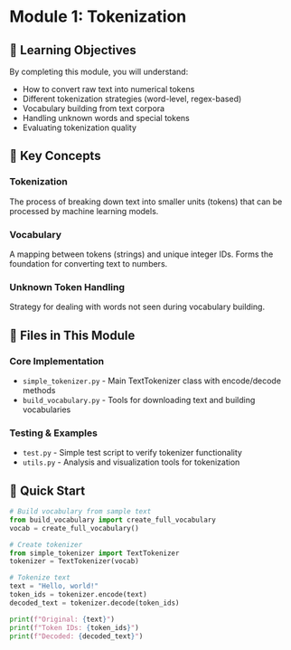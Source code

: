 # Module 1: Tokenization

## 🎯 Learning Objectives

By completing this module, you will understand:
- How to convert raw text into numerical tokens
- Different tokenization strategies (word-level, regex-based)
- Vocabulary building from text corpora
- Handling unknown words and special tokens
- Evaluating tokenization quality

## 🔑 Key Concepts

### **Tokenization**
The process of breaking down text into smaller units (tokens) that can be processed by machine learning models.

### **Vocabulary**
A mapping between tokens (strings) and unique integer IDs. Forms the foundation for converting text to numbers.

### **Unknown Token Handling**
Strategy for dealing with words not seen during vocabulary building.

## 📁 Files in This Module

### **Core Implementation**
- `simple_tokenizer.py` - Main TextTokenizer class with encode/decode methods
- `build_vocabulary.py` - Tools for downloading text and building vocabularies

### **Testing & Examples**
- `test.py` - Simple test script to verify tokenizer functionality
- `utils.py` - Analysis and visualization tools for tokenization

## 🚀 Quick Start

```python
# Build vocabulary from sample text
from build_vocabulary import create_full_vocabulary
vocab = create_full_vocabulary()

# Create tokenizer
from simple_tokenizer import TextTokenizer
tokenizer = TextTokenizer(vocab)

# Tokenize text
text = "Hello, world!"
token_ids = tokenizer.encode(text)
decoded_text = tokenizer.decode(token_ids)

print(f"Original: {text}")
print(f"Token IDs: {token_ids}")
print(f"Decoded: {decoded_text}")